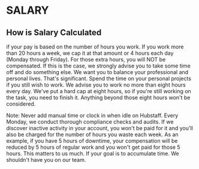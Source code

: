 # SALARY


## How is Salary Calculated
if your pay is based on the number of hours you work. If you work more than 20 hours a week, we cap it at that amount or 4 hours each day (Monday through Friday). For those extra hours, you will NOT be compensated. If this is the case, we strongly advise you to take some time off and do something else. We want you to balance your professional and personal lives. That's significant. Spend the time on your personal projects if you still wish to work.
We advise you to work no more than eight hours every day. We've put a hard cap at eight hours, so if you're still working on the task, you need to finish it. Anything beyond those eight hours won't be considered.

Note: Never add manual time or clock in when idle on Hubstaff. Every Monday, we conduct thorough compliance checks and audits. If we discover inactive activity in your account, you won't be paid for it and you'll also be charged for the number of hours you waste each week. As an example, if you have 5 hours of downtime, your compensation will be reduced by 5 hours of regular work and you won't get paid for those 5 hours. This matters to us much. If your goal is to accumulate time. We shouldn't have you on our team.

